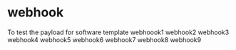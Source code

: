 # webhook
To test the payload for software template
webhoook1
webhook2
webhook3
webhook4
webhook5
webhook6
webhook7
webhook8
webhook9
